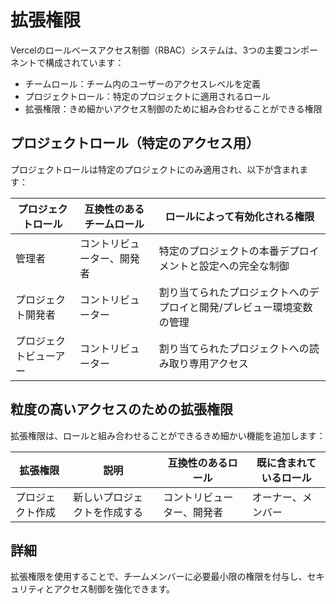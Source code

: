 # 拡張権限

Vercelのロールベースアクセス制御（RBAC）システムは、3つの主要コンポーネントで構成されています：

- チームロール：チーム内のユーザーのアクセスレベルを定義
- プロジェクトロール：特定のプロジェクトに適用されるロール
- 拡張権限：きめ細かいアクセス制御のために組み合わせることができる権限

## プロジェクトロール（特定のアクセス用）

プロジェクトロールは特定のプロジェクトにのみ適用され、以下が含まれます：

| プロジェクトロール | 互換性のあるチームロール | ロールによって有効化される権限 |
|-----------------|----------------------|------------------------------|
| 管理者 | コントリビューター、開発者 | 特定のプロジェクトの本番デプロイメントと設定への完全な制御 |
| プロジェクト開発者 | コントリビューター | 割り当てられたプロジェクトへのデプロイと開発/プレビュー環境変数の管理 |
| プロジェクトビューアー | コントリビューター | 割り当てられたプロジェクトへの読み取り専用アクセス |

## 粒度の高いアクセスのための拡張権限

拡張権限は、ロールと組み合わせることができるきめ細かい機能を追加します：

| 拡張権限 | 説明 | 互換性のあるロール | 既に含まれているロール |
|----------|------------|-------------------|----------------------|
| プロジェクト作成 | 新しいプロジェクトを作成する | コントリビューター、開発者 | オーナー、メンバー |

## 詳細

拡張権限を使用することで、チームメンバーに必要最小限の権限を付与し、セキュリティとアクセス制御を強化できます。
